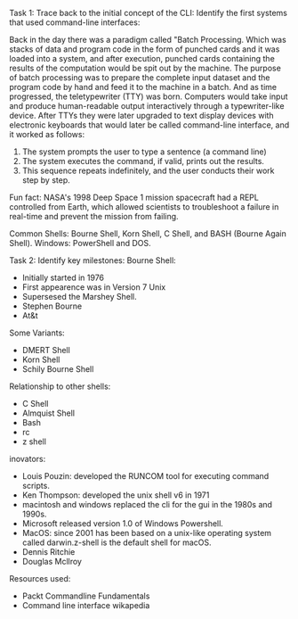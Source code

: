 Task 1: Trace back to the initial concept of the CLI: Identify the first systems that used command-line interfaces:

Back in the day there was a paradigm called "Batch Processing. Which was stacks of data and program code in the form of punched cards and it was loaded into a system, and after execution, punched cards containing the results of the computation would be spit out by the machine. The purpose of batch processing was to prepare the complete input dataset and the program code by hand and feed it to the machine in a batch. 
And as time progressed, the teletypewriter (TTY) was born. Computers would take input and produce human-readable output interactively through a typewriter-like device. After TTYs they were later upgraded to text display devices with electronic keyboards that would later be called command-line interface, and it worked as follows:
1. The system prompts the user to type a sentence (a command line)
2. The system executes the command, if valid, prints out the results.
3. This sequence repeats indefinitely, and the user conducts their work step by step.

Fun fact: NASA's 1998 Deep Space 1 mission spacecraft had a REPL controlled from Earth, which allowed scientists to troubleshoot a failure in real-time and prevent the mission from failing. 

Common Shells: Bourne Shell, Korn Shell, C Shell,  and BASH (Bourne Again Shell).
Windows: PowerShell and DOS.

Task 2: Identify key milestones:
Bourne Shell:
- Initially started in 1976
- First appearence was in Version 7 Unix
- Supersesed the Marshey Shell.
- Stephen Bourne
- At&t 

Some Variants:
- DMERT Shell
- Korn Shell
- Schily Bourne Shell
  
Relationship to other shells:
- C Shell
- Almquist Shell
- Bash
- rc
- z shell


inovators:
- Louis Pouzin: developed the RUNCOM tool for executing command scripts. 
- Ken Thompson: developed the unix shell v6 in 1971
- macintosh and windows replaced the cli for the gui in the 1980s and 1990s.
- Microsoft released version 1.0 of Windows Powershell.
- MacOS: since 2001 has been based on a unix-like operating system called darwin.z-shell is the default shell for macOS.
- Dennis Ritchie
- Douglas Mcllroy



Resources used:
- Packt Commandline Fundamentals
- Command line interface wikapedia 